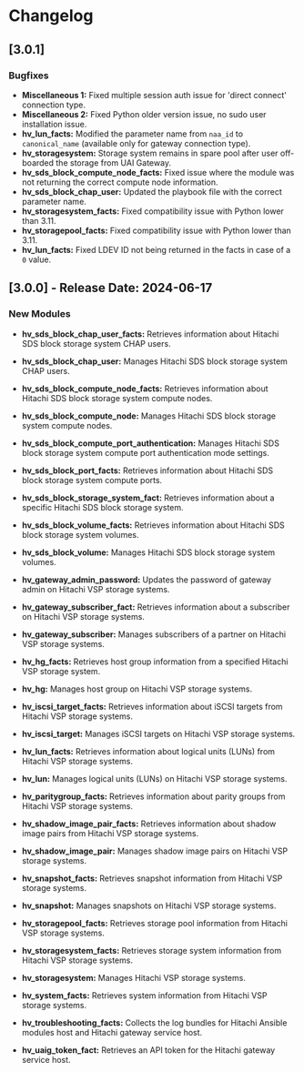 # Changelog

## [3.0.1] 
### Bugfixes
- **Miscellaneous 1:** Fixed multiple session auth issue for 'direct connect' connection type.
- **Miscellaneous 2:** Fixed Python older version issue, no sudo user installation issue.
- **hv_lun_facts:** Modified the parameter name from `naa_id` to `canonical_name` (available only for gateway connection type).
- **hv_storagesystem:** Storage system remains in spare pool after user off-boarded the storage from UAI Gateway.
- **hv_sds_block_compute_node_facts:** Fixed issue where the module was not returning the correct compute node information.
- **hv_sds_block_chap_user:** Updated the playbook file with the correct parameter name.
- **hv_storagesystem_facts:** Fixed compatibility issue with Python lower than 3.11.
- **hv_storagepool_facts:** Fixed compatibility issue with Python lower than 3.11.
- **hv_lun_facts:** Fixed LDEV ID not being returned in the facts in case of a `0` value.

## [3.0.0] - Release Date: 2024-06-17
### New Modules
- **hv_sds_block_chap_user_facts:** Retrieves information about Hitachi SDS block storage system CHAP users.
- **hv_sds_block_chap_user:** Manages Hitachi SDS block storage system CHAP users.
- **hv_sds_block_compute_node_facts:** Retrieves information about Hitachi SDS block storage system compute nodes.
- **hv_sds_block_compute_node:** Manages Hitachi SDS block storage system compute nodes.
- **hv_sds_block_compute_port_authentication:** Manages Hitachi SDS block storage system compute port authentication mode settings.
- **hv_sds_block_port_facts:** Retrieves information about Hitachi SDS block storage system compute ports.
- **hv_sds_block_storage_system_fact:** Retrieves information about a specific Hitachi SDS block storage system.
- **hv_sds_block_volume_facts:** Retrieves information about Hitachi SDS block storage system volumes.
- **hv_sds_block_volume:** Manages Hitachi SDS block storage system volumes.

- **hv_gateway_admin_password:** Updates the password of gateway admin on Hitachi VSP storage systems.
- **hv_gateway_subscriber_fact:** Retrieves information about a subscriber on Hitachi VSP storage systems.
- **hv_gateway_subscriber:** Manages subscribers of a partner on Hitachi VSP storage systems.
- **hv_hg_facts:** Retrieves host group information from a specified Hitachi VSP storage system.
- **hv_hg:** Manages host group on Hitachi VSP storage systems.
- **hv_iscsi_target_facts:** Retrieves information about iSCSI targets from Hitachi VSP storage systems.
- **hv_iscsi_target:** Manages iSCSI targets on Hitachi VSP storage systems.
- **hv_lun_facts:** Retrieves information about logical units (LUNs) from Hitachi VSP storage systems.
- **hv_lun:** Manages logical units (LUNs) on Hitachi VSP storage systems.
- **hv_paritygroup_facts:** Retrieves information about parity groups from Hitachi VSP storage systems.
- **hv_shadow_image_pair_facts:** Retrieves information about shadow image pairs from Hitachi VSP storage systems.
- **hv_shadow_image_pair:** Manages shadow image pairs on Hitachi VSP storage systems.
- **hv_snapshot_facts:** Retrieves snapshot information from Hitachi VSP storage systems.
- **hv_snapshot:** Manages snapshots on Hitachi VSP storage systems.
- **hv_storagepool_facts:** Retrieves storage pool information from Hitachi VSP storage systems.
- **hv_storagesystem_facts:** Retrieves storage system information from Hitachi VSP storage systems.
- **hv_storagesystem:** Manages Hitachi VSP storage systems.
- **hv_system_facts:** Retrieves system information from Hitachi VSP storage systems.
- **hv_troubleshooting_facts:** Collects the log bundles for Hitachi Ansible modules host and Hitachi gateway service host.
- **hv_uaig_token_fact:** Retrieves an API token for the Hitachi gateway service host.
